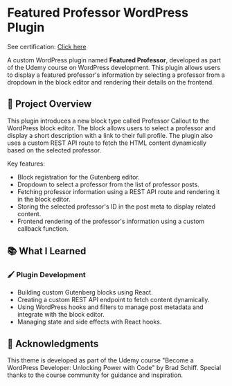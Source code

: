 # Featured Professor WordPress Plugin
See certification: [Click here](https://www.udemy.com/certificate/UC-f454229e-8cf5-4d7d-9437-961ab1546eb2/)

A custom WordPress plugin named **Featured Professor**, developed as part of the Udemy course on WordPress development. This plugin allows users to display a featured professor's information by selecting a professor from a dropdown in the block editor and rendering their details on the frontend.

## 🚀 Project Overview

This plugin introduces a new block type called Professor Callout to the WordPress block editor. The block allows users to select a professor and display a short description with a link to their full profile. The plugin also uses a custom REST API route to fetch the HTML content dynamically based on the selected professor.

Key features:

- Block registration for the Gutenberg editor.
- Dropdown to select a professor from the list of professor posts.
- Fetching professor information using a REST API route and rendering it in the block editor.
- Storing the selected professor's ID in the post meta to display related content.
- Frontend rendering of the professor's information using a custom callback function.

## 📚 What I Learned

### 🖌️ Plugin Development  
- Building custom Gutenberg blocks using React.
- Creating a custom REST API endpoint to fetch content dynamically.
- Using WordPress hooks and filters to manage post metadata and integrate with the block editor.
- Managing state and side effects with React hooks. 

## 🤝 Acknowledgments
This theme is developed as part of the Udemy course "Become a WordPress Developer: Unlocking Power with Code" by Brad Schiff. Special thanks to the course community for guidance and inspiration.